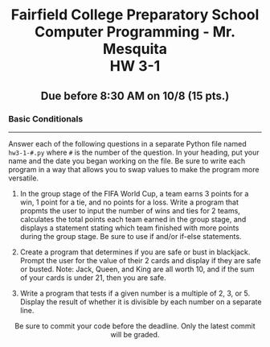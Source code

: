 <h1 align="center">
    Fairfield College Preparatory School<br>
    Computer Programming - Mr. Mesquita<br>
    HW 3-1
</h1>

<h2 align="center">Due before 8:30 AM on 10/8 (15 pts.)</h2>

### Basic Conditionals
---

Answer each of the following questions in a separate Python file named `hw3-1-#.py` where `#` is the number of the question. In your heading, put your name and the date you began working on the file. Be sure to write each program in a way that allows you to swap values to make the program more versatile.


1. In the group stage of the FIFA World Cup, a team earns 3 points for a win, 1 point for a tie, and no points for a loss. Write a program that propmts the user to input the number of wins and ties for 2 teams, calculates the total points each team earned in the group stage, and displays a statement stating which team finished with more points during the group stage. Be sure to use if and/or if-else statements.

2. Create a program that determines if you are safe or bust in blackjack. Prompt the user for the value of their 2 cards and display if they are safe or busted. Note: Jack, Queen, and King are all worth 10, and if the sum of your cards is under 21, then you are safe.

3. Write a program that tests if a given number is a multiple of 2, 3, or 5. Display the result of whether it is divisible by each number on a separate line.

<p align="center">Be sure to commit your code before the deadline. Only the latest commit will be graded.</p>
